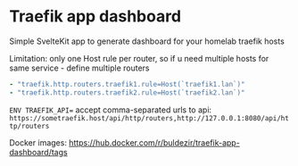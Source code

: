 # Traefik app dashboard

Simple SvelteKit app to generate dashboard for your homelab traefik hosts

Limitation: only one Host rule per router, so if u need multiple hosts for same service - define multiple routers
```yml
- "traefik.http.routers.traefik1.rule=Host(`traefik1.lan`)"
- "traefik.http.routers.traefik2.rule=Host(`traefik2.lan`)"
```

`ENV TRAEFIK_API=`
accept comma-separated urls to api: 
`https://sometraefik.host/api/http/routers,http://127.0.0.1:8080/api/http/routers`

Docker images:
https://hub.docker.com/r/buldezir/traefik-app-dashboard/tags
